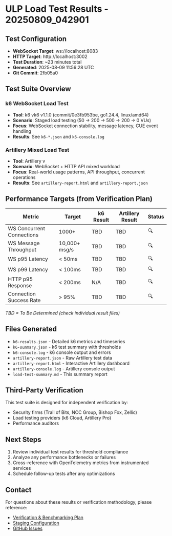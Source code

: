# ULP Load Test Results - 20250809_042901

## Test Configuration
- **WebSocket Target**: ws://localhost:8083
- **HTTP Target**: http://localhost:3002  
- **Test Duration**: ~23 minutes total
- **Generated**: 2025-08-09 11:56:28 UTC
- **Git Commit**: 2fb05a0

## Test Suite Overview

### k6 WebSocket Load Test
- **Tool**: k6 vk6 v1.1.0 (commit/0e3fb953be, go1.24.4, linux/amd64)
- **Scenario**: Staged load testing (50 → 200 → 500 → 200 → 0 VUs)
- **Focus**: WebSocket connection stability, message latency, CUE event handling
- **Results**: See `k6-*.json` and `k6-console.log`

### Artillery Mixed Load Test  
- **Tool**: Artillery v
- **Scenario**: WebSocket + HTTP API mixed workload
- **Focus**: Real-world usage patterns, API throughput, concurrent operations
- **Results**: See `artillery-report.html` and `artillery-report.json`

## Performance Targets (from Verification Plan)

| Metric | Target | k6 Result | Artillery Result | Status |
|--------|---------|-----------|------------------|---------|
| WS Concurrent Connections | 1000+ | TBD | TBD | 🔍 |
| WS Message Throughput | 10,000+ msg/s | TBD | TBD | 🔍 |
| WS p95 Latency | < 50ms | TBD | TBD | 🔍 |
| WS p99 Latency | < 100ms | TBD | TBD | 🔍 |
| HTTP p95 Response | < 200ms | N/A | TBD | 🔍 |
| Connection Success Rate | > 95% | TBD | TBD | 🔍 |

*TBD = To Be Determined (check individual result files)*

## Files Generated
- `k6-results.json` - Detailed k6 metrics and timeseries
- `k6-summary.json` - k6 test summary with thresholds
- `k6-console.log` - k6 console output and errors
- `artillery-report.json` - Raw Artillery test data
- `artillery-report.html` - Interactive Artillery dashboard
- `artillery-console.log` - Artillery console output
- `load-test-summary.md` - This summary report

## Third-Party Verification
This test suite is designed for independent verification by:
- Security firms (Trail of Bits, NCC Group, Bishop Fox, Zellic)
- Load testing providers (k6 Cloud, Artillery Pro)
- Performance auditors

## Next Steps
1. Review individual test results for threshold compliance
2. Analyze any performance bottlenecks or failures
3. Cross-reference with OpenTelemetry metrics from instrumented services
4. Schedule follow-up tests after any optimizations

## Contact
For questions about these results or verification methodology, please reference:
- [Verification & Benchmarking Plan](../VERIFICATION_BENCHMARKING.md)
- [Staging Configuration](../staging-config.json)
- [GitHub Issues](https://github.com/universallifeprotocol/UniversalLifeProtocol/issues)

